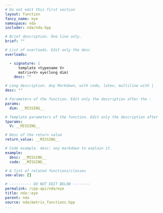 ```yaml
---
# Do not edit this first section
layout: function
fancy_name: eye
namespace: nda
includer: nda/nda.hpp

# Brief description. One line only.
brief: ""

# List of overloads. Edit only the desc
overloads:

  - signature: |
      template <typename V>
      matrix<V> eye(long dim)
    desc: ""

# Long description. Any Markdown, with code, latex, multiline with |
desc: ""

# Parameters of the function. Edit only the description after the :
params:
  dim: __MISSING__

# Template parameters of the function. Edit only the description after the :
tparams:
  V: __MISSING__

# Desc of the return value
return_value: __MISSING__

# Code example. desc: any markdown to explain it.
example:
  desc: __MISSING__
  code: __MISSING__

# A list of related functions/classes
see-also: []

# ---------- DO NOT EDIT BELOW --------
permalink: /cpp-api/nda/eye
title: nda::eye
parent: nda
source: nda/matrix_functions.hpp
...
```


